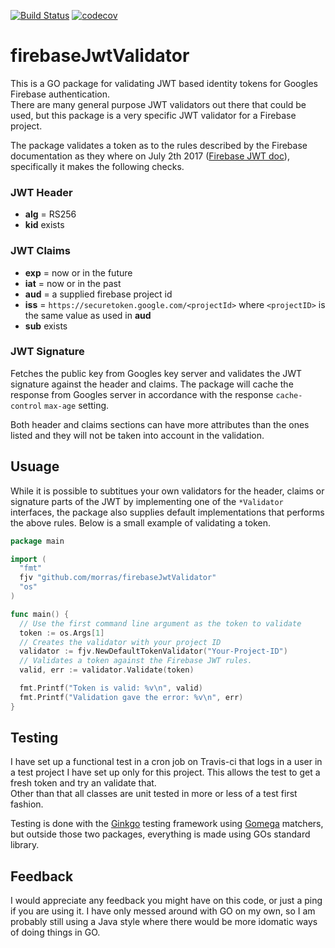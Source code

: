 [![Build Status](https://travis-ci.org/Morras/firebaseJwtValidator.svg?branch=master)](https://travis-ci.org/Morras/firebaseJwtValidator)
[![codecov](https://codecov.io/gh/Morras/firebaseJwtValidator/branch/master/graph/badge.svg)](https://codecov.io/gh/Morras/firebaseJwtValidator)

# firebaseJwtValidator

This is a GO package for validating JWT based identity tokens for Googles Firebase authentication.  
There are many general purpose JWT validators out there that could be used, but this package is a very specific JWT validator for a Firebase project.  

The package validates a token as to the rules described by the Firebase documentation as they where on July 2th 2017 ([Firebase JWT doc](https://firebase.google.com/docs/auth/admin/verify-id-tokens#verify_id_tokens_using_a_third-party_jwt_library)), specifically it makes the following checks.

### JWT Header
* **alg** = RS256
* **kid** exists

### JWT Claims
* **exp** = now or in the future
* **iat** = now or in the past
* **aud** = a supplied firebase project id
* **iss** = `https://securetoken.google.com/<projectId>` where `<projectID>` is the same value as used in **aud**
* **sub** exists

### JWT Signature
Fetches the public key from Googles key server and validates the JWT signature against the header and claims. 
The package will cache the response from Googles server in accordance with the response `cache-control` `max-age` setting.

Both header and claims sections can have more attributes than the ones listed and they will not be taken into account in the validation.

## Usuage

While it is possible to subtitues your own validators for the header, claims or signature parts of the JWT by implementing one of the `*Validator` interfaces,
the package also supplies default implementations that performs the above rules. Below is a small example of validating a token.

```go
package main

import (
  "fmt"
  fjv "github.com/morras/firebaseJwtValidator"
  "os"
)

func main() {
  // Use the first command line argument as the token to validate
  token := os.Args[1]
  // Creates the validator with your project ID
  validator := fjv.NewDefaultTokenValidator("Your-Project-ID")
  // Validates a token against the Firebase JWT rules.
  valid, err := validator.Validate(token)

  fmt.Printf("Token is valid: %v\n", valid)
  fmt.Printf("Validation gave the error: %v\n", err)
}
```

## Testing

I have set up a functional test in a cron job on Travis-ci that logs in a user in a test project I have set up only for this project. 
This allows the test to get a fresh token and try an validate that.  
Other than that all classes are unit tested in more or less of a test first fashion.

Testing is done with the [Ginkgo](https://onsi.github.io/ginkgo/) testing framework using [Gomega](https://onsi.github.io/gomega/) matchers, 
but outside those two packages, everything is made using GOs standard library.

## Feedback

I would appreciate any feedback you might have on this code, or just a ping if you are using it. 
I have only messed around with GO on my own, so I am probably still using a Java style where there would be more idomatic ways of doing things in GO.
